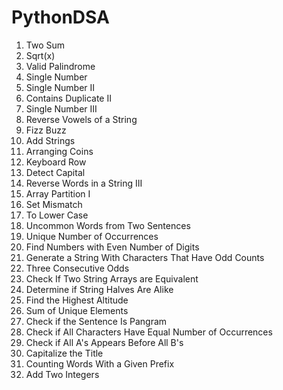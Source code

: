 # PythonDSA
1. Two Sum
69. Sqrt(x)
125. Valid Palindrome
136. Single Number
137. Single Number II
219. Contains Duplicate II
260. Single Number III
345. Reverse Vowels of a String
412. Fizz Buzz
415. Add Strings
441. Arranging Coins
500. Keyboard Row
520. Detect Capital
557. Reverse Words in a String III
561. Array Partition I
645. Set Mismatch
709. To Lower Case
884. Uncommon Words from Two Sentences
1207. Unique Number of Occurrences
1295. Find Numbers with Even Number of Digits
1374. Generate a String With Characters That Have Odd Counts
1550. Three Consecutive Odds
1662. Check If Two String Arrays are Equivalent
1704. Determine if String Halves Are Alike
1732. Find the Highest Altitude
1748. Sum of Unique Elements
1832. Check if the Sentence Is Pangram
1941. Check if All Characters Have Equal Number of Occurrences
2124. Check if All A's Appears Before All B's
2129. Capitalize the Title
2185. Counting Words With a Given Prefix
2235. Add Two Integers
